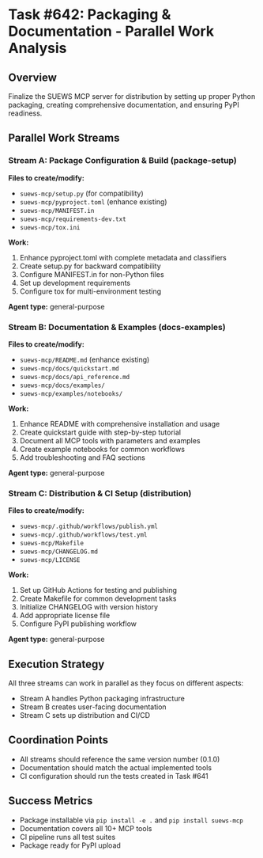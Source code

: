 # Task #642: Packaging & Documentation - Parallel Work Analysis

## Overview
Finalize the SUEWS MCP server for distribution by setting up proper Python packaging, creating comprehensive documentation, and ensuring PyPI readiness.

## Parallel Work Streams

### Stream A: Package Configuration & Build (package-setup)
**Files to create/modify:**
- `suews-mcp/setup.py` (for compatibility)
- `suews-mcp/pyproject.toml` (enhance existing)
- `suews-mcp/MANIFEST.in`
- `suews-mcp/requirements-dev.txt`
- `suews-mcp/tox.ini`

**Work:**
1. Enhance pyproject.toml with complete metadata and classifiers
2. Create setup.py for backward compatibility
3. Configure MANIFEST.in for non-Python files
4. Set up development requirements
5. Configure tox for multi-environment testing

**Agent type:** general-purpose

### Stream B: Documentation & Examples (docs-examples)
**Files to create/modify:**
- `suews-mcp/README.md` (enhance existing)
- `suews-mcp/docs/quickstart.md`
- `suews-mcp/docs/api_reference.md`
- `suews-mcp/docs/examples/`
- `suews-mcp/examples/notebooks/`

**Work:**
1. Enhance README with comprehensive installation and usage
2. Create quickstart guide with step-by-step tutorial
3. Document all MCP tools with parameters and examples
4. Create example notebooks for common workflows
5. Add troubleshooting and FAQ sections

**Agent type:** general-purpose

### Stream C: Distribution & CI Setup (distribution)
**Files to create/modify:**
- `suews-mcp/.github/workflows/publish.yml`
- `suews-mcp/.github/workflows/test.yml`
- `suews-mcp/Makefile`
- `suews-mcp/CHANGELOG.md`
- `suews-mcp/LICENSE`

**Work:**
1. Set up GitHub Actions for testing and publishing
2. Create Makefile for common development tasks
3. Initialize CHANGELOG with version history
4. Add appropriate license file
5. Configure PyPI publishing workflow

**Agent type:** general-purpose

## Execution Strategy
All three streams can work in parallel as they focus on different aspects:
- Stream A handles Python packaging infrastructure
- Stream B creates user-facing documentation
- Stream C sets up distribution and CI/CD

## Coordination Points
- All streams should reference the same version number (0.1.0)
- Documentation should match the actual implemented tools
- CI configuration should run the tests created in Task #641

## Success Metrics
- Package installable via `pip install -e .` and `pip install suews-mcp`
- Documentation covers all 10+ MCP tools
- CI pipeline runs all test suites
- Package ready for PyPI upload